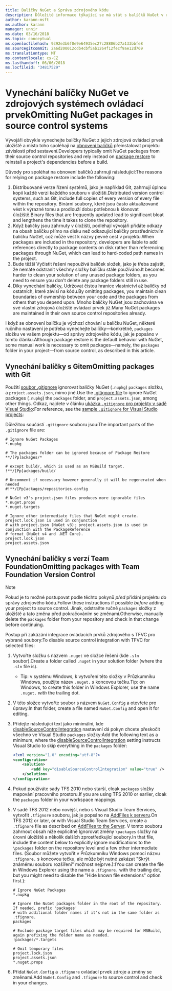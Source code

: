 ```yaml
---
title: Balíčky NuGet a Správa zdrojového kódu
description: Důležité informace týkající se má stát s balíčků NuGet v rámci správy verzí a zdroj řízení systémů a jak vynechejte balíčky s git a TFVC.
author: karann-msft
ms.author: karann
manager: unnir
ms.date: 03/16/2018
ms.topic: conceptual
ms.openlocfilehash: 9392e3b6f0e9e64935ec27c28806b27a133bbfe8
ms.sourcegitcommit: 2a6d200012cdb4cbf5ab1264f12fecf9ae12d769
ms.translationtype: MT
ms.contentlocale: cs-CZ
ms.lasthandoff: 06/06/2018
ms.locfileid: "34817529"
---
```

# <a name="omitting-nuget-packages-in-source-control-systems"></a><span data-ttu-id="150f2-103">Vynechání balíčky NuGet ve zdrojových systémech ovládací prvek</span><span class="sxs-lookup"><span data-stu-id="150f2-103">Omitting NuGet packages in source control systems</span></span>

<span data-ttu-id="150f2-104">Vývojáři obvykle vynechejte balíčky NuGet z jejich zdrojová ovládací prvek úložiště a místo toho spoléhají na [obnovení balíčků](package-restore.md) přeinstalovat projektu závislosti před sestavení.</span><span class="sxs-lookup"><span data-stu-id="150f2-104">Developers typically omit NuGet packages from their source control repositories and rely instead on [package restore](package-restore.md) to reinstall a project's dependencies before a build.</span></span>

<span data-ttu-id="150f2-105">Důvody pro spoléhat na obnovení balíčků zahrnují následující:</span><span class="sxs-lookup"><span data-stu-id="150f2-105">The reasons for relying on package restore include the following:</span></span>

1. <span data-ttu-id="150f2-106">Distribuované verze řízení systémů, jako je například Git, zahrnují úplnou kopií každé verzi každého souboru v úložišti.</span><span class="sxs-lookup"><span data-stu-id="150f2-106">Distributed version control systems, such as Git, include full copies of every version of every file within the repository.</span></span> <span data-ttu-id="150f2-107">Binární soubory, které jsou často aktualizované vést k výrazné tomu a prodlouží dobu potřebnou k klonovat úložiště.</span><span class="sxs-lookup"><span data-stu-id="150f2-107">Binary files that are frequently updated lead to significant bloat and lengthens the time it takes to clone the repository.</span></span>
1. <span data-ttu-id="150f2-108">Když balíčky jsou zahrnuty v úložišti, podléhají vývojáři přidáte odkazy na obsah balíčku přímo na disku než odkazující balíčky prostřednictvím balíčku NuGet, což může vést k názvy pevně cest v projektu.</span><span class="sxs-lookup"><span data-stu-id="150f2-108">When packages are included in the repository, developers are liable to add references directly to package contents on disk rather than referencing packages through NuGet, which can lead to hard-coded path names in the project.</span></span>
1. <span data-ttu-id="150f2-109">Bude těžší Vyčistit řešení nepoužívá balíček složek, jako je třeba zajistit, že nemáte odstranit všechny složky balíčku stále používáno.</span><span class="sxs-lookup"><span data-stu-id="150f2-109">It becomes harder to clean your solution of any unused package folders, as you need to ensure you don't delete any package folders still in use.</span></span>
1. <span data-ttu-id="150f2-110">Díky vynechání balíčky, Udržovat čistou hranice vlastnictví až balíčky od ostatních, které závisí na kódu.</span><span class="sxs-lookup"><span data-stu-id="150f2-110">By omitting packages, you maintain clean boundaries of ownership between your code and the packages from others that you depend upon.</span></span> <span data-ttu-id="150f2-111">Mnoho balíčky NuGet jsou zachována ve své vlastní zdrojová úložiště ovládací prvek již.</span><span class="sxs-lookup"><span data-stu-id="150f2-111">Many NuGet packages are maintained in their own source control repositories already.</span></span>

<span data-ttu-id="150f2-112">I když se obnovení balíčku je výchozí chování u balíčku NuGet, některé ručního nastavení je potřeba vynechejte balíčky&mdash;konkrétně, `packages` složku ve vašem projektu&mdash;od správy zdrojového kódu, jak je popsáno v tomto článku.</span><span class="sxs-lookup"><span data-stu-id="150f2-112">Although package restore is the default behavior with NuGet, some manual work is necessary to omit packages&mdash;namely, the `packages` folder in your project&mdash;from source control, as described in this article.</span></span>

## <a name="omitting-packages-with-git"></a><span data-ttu-id="150f2-113">Vynechání balíčky s Gitem</span><span class="sxs-lookup"><span data-stu-id="150f2-113">Omitting packages with Git</span></span>

<span data-ttu-id="150f2-114">Použití [soubor .gitignore](https://git-scm.com/docs/gitignore) ignorovat balíčky NuGet (`.nupkg`) `packages` složku, a `project.assets.json`, mimo jiné.</span><span class="sxs-lookup"><span data-stu-id="150f2-114">Use the [.gitignore file](https://git-scm.com/docs/gitignore) to ignore NuGet packages (`.nupkg`) the `packages` folder, and `project.assets.json`, among other things.</span></span> <span data-ttu-id="150f2-115">Odkaz, najdete v článku [ukázka `.gitignore` pro projekty v sadě Visual Studio](https://github.com/github/gitignore/blob/master/VisualStudio.gitignore):</span><span class="sxs-lookup"><span data-stu-id="150f2-115">For reference, see the [sample `.gitignore` for Visual Studio projects](https://github.com/github/gitignore/blob/master/VisualStudio.gitignore):</span></span>

<span data-ttu-id="150f2-116">Důležitou součástí `.gitignore` souboru jsou:</span><span class="sxs-lookup"><span data-stu-id="150f2-116">The important parts of the `.gitignore` file are:</span></span>

```gitignore
# Ignore NuGet Packages
*.nupkg

# The packages folder can be ignored because of Package Restore
**/[Pp]ackages/*

# except build/, which is used as an MSBuild target.
!**/[Pp]ackages/build/

# Uncomment if necessary however generally it will be regenerated when needed
#!**/[Pp]ackages/repositories.config

# NuGet v3's project.json files produces more ignorable files
*.nuget.props
*.nuget.targets

# Ignore other intermediate files that NuGet might create. project.lock.json is used in conjunction
# with project.json (NuGet v3); project.assets.json is used in conjunction with the PackageReference
# format (NuGet v4 and .NET Core).
project.lock.json
project.assets.json
```

## <a name="omitting-packages-with-team-foundation-version-control"></a><span data-ttu-id="150f2-117">Vynechání balíčky s verzí Team Foundation</span><span class="sxs-lookup"><span data-stu-id="150f2-117">Omitting packages with Team Foundation Version Control</span></span>

> [!Note]
> <span data-ttu-id="150f2-118">Pokud je to možné postupovat podle těchto pokynů *před* přidání projektu do správy zdrojového kódu.</span><span class="sxs-lookup"><span data-stu-id="150f2-118">Follow these instructions if possible *before* adding your project to source control.</span></span> <span data-ttu-id="150f2-119">Jinak, odstraňte ručně `packages` složky z úložiště a tato změna před pokračováním se změnami.</span><span class="sxs-lookup"><span data-stu-id="150f2-119">Otherwise, manually delete the `packages` folder from your repository and check in that change before continuing.</span></span>

<span data-ttu-id="150f2-120">Postup při zakázání integrace ovládacích prvků zdrojového s TFVC pro vybrané soubory:</span><span class="sxs-lookup"><span data-stu-id="150f2-120">To disable source control integration with TFVC for selected files:</span></span>

1. <span data-ttu-id="150f2-121">Vytvořte složku s názvem `.nuget` ve složce řešení (kde `.sln` soubor).</span><span class="sxs-lookup"><span data-stu-id="150f2-121">Create a folder called `.nuget` in your solution folder (where the `.sln` file is).</span></span>
    - <span data-ttu-id="150f2-122">Tip: v systému Windows, k vytvoření této složky v Průzkumníku Windows, použijte název `.nuget.` *s* koncovou tečku.</span><span class="sxs-lookup"><span data-stu-id="150f2-122">Tip: on Windows, to create this folder in Windows Explorer, use the name `.nuget.` *with* the trailing dot.</span></span>

1. <span data-ttu-id="150f2-123">V této složce vytvořte soubor s názvem `NuGet.Config` a otevřete pro úpravy.</span><span class="sxs-lookup"><span data-stu-id="150f2-123">In that folder, create a file named `NuGet.Config` and open it for editing.</span></span>

1. <span data-ttu-id="150f2-124">Přidejte následující text jako minimální, kde [disableSourceControlIntegration](../reference/nuget-config-file.md#solution-section) nastavení dá pokyn chcete přeskočit všechno ve Visual Studio `packages` složky:</span><span class="sxs-lookup"><span data-stu-id="150f2-124">Add the following text as a minimum, where the [disableSourceControlIntegration](../reference/nuget-config-file.md#solution-section) setting instructs Visual Studio to skip everything in the `packages` folder:</span></span>

   ```xml
   <?xml version="1.0" encoding="utf-8"?>
   <configuration>
       <solution>
           <add key="disableSourceControlIntegration" value="true" />
       </solution>
   </configuration>
   ```

1. <span data-ttu-id="150f2-125">Pokud používáte sady TFS 2010 nebo starší, cloak `packages` složky mapování pracovního prostoru.</span><span class="sxs-lookup"><span data-stu-id="150f2-125">If you are using TFS 2010 or earlier, cloak the `packages` folder in your workspace mappings.</span></span>

1. <span data-ttu-id="150f2-126">V sadě TFS 2012 nebo novější, nebo s Visual Studio Team Services, vytvořit `.tfignore` souboru, jak je popsáno na [AddFiles k serveru](/vsts/tfvc/add-files-server.md?view=vsts#tfignore).</span><span class="sxs-lookup"><span data-stu-id="150f2-126">On TFS 2012 or later, or with Visual Studio Team Services, create a `.tfignore` file as described on [AddFiles to the Server](/vsts/tfvc/add-files-server.md?view=vsts#tfignore).</span></span> <span data-ttu-id="150f2-127">V tomto souboru zahrnout obsah níže explicitně Ignorovat změny `\packages` složky na úrovni úložiště a několik dalších zprostředkující soubory.</span><span class="sxs-lookup"><span data-stu-id="150f2-127">In that file, include the content below to explicitly ignore modifications to the `\packages` folder on the repository level and a few other intermediate files.</span></span> <span data-ttu-id="150f2-128">(Soubor můžete vytvořit v Průzkumníku Windows pomocí názvu `.tfignore.` s koncovou tečku, ale může být nutné zakázat "Skrýt známému souboru rozšíření" možnost nejprve.):</span><span class="sxs-lookup"><span data-stu-id="150f2-128">(You can create the file in Windows Explorer using the name a `.tfignore.` with the trailing dot, but you might need to disable the "Hide known file extensions" option first.):</span></span>

   ```cli
   # Ignore NuGet Packages
   *.nupkg

   # Ignore the NuGet packages folder in the root of the repository. If needed, prefix 'packages'
   # with additional folder names if it's not in the same folder as .tfignore.   
   packages

   # Exclude package target files which may be required for MSBuild, again prefixing the folder name as needed.
   !packages/*.targets

   # Omit temporary files
   project.lock.json
   project.assets.json
   *.nuget.props
   ```

1. <span data-ttu-id="150f2-129">Přidat `NuGet.Config` a `.tfignore` ovládací prvek zdroje a změny se změnami.</span><span class="sxs-lookup"><span data-stu-id="150f2-129">Add `NuGet.Config` and `.tfignore` to source control and check in your changes.</span></span>
